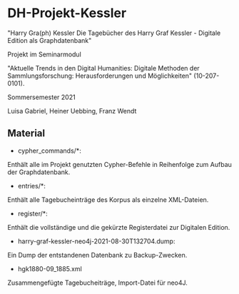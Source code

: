 # DH-Projekt-Kessler

"Harry Gra(ph) Kessler
Die Tagebücher des Harry Graf Kessler - Digitale Edition als Graphdatenbank"

Projekt im Seminarmodul 

"Aktuelle Trends in den Digital Humanities:  Digitale Methoden der Sammlungsforschung: Herausforderungen und Möglichkeiten" (10-207-0101).

Sommersemester 2021

Luisa Gabriel, Heiner Uebbing, Franz Wendt

## Material

- cypher_commands/*: 

Enthält alle im Projekt genutzten Cypher-Befehle in Reihenfolge zum Aufbau der Graphdatenbank.

- entries/*: 

Enthält alle Tagebucheinträge des Korpus als einzelne XML-Dateien.

- register/*: 

Enthält die vollständige und die gekürzte Registerdatei zur Digitalen Edition.

- harry-graf-kessler-neo4j-2021-08-30T132704.dump:

Ein Dump der entstandenen Datenbank zu Backup-Zwecken.

- hgk1880-09_1885.xml

Zusammengefügte Tagebucheiträge, Import-Datei für neo4J.